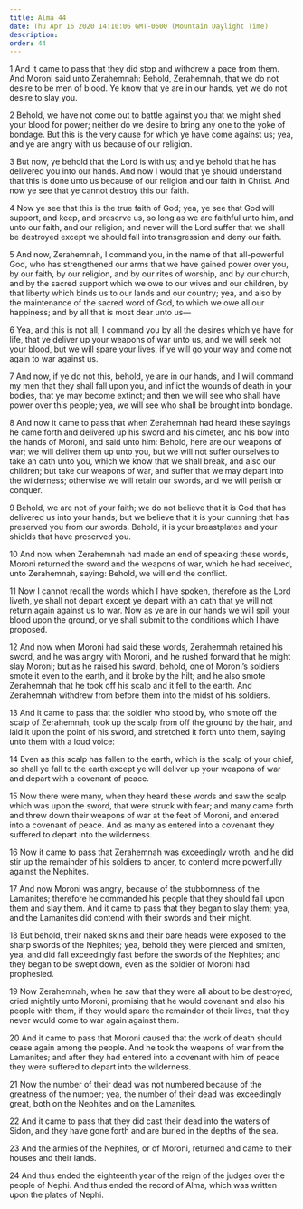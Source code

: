 ```yaml
---
title: Alma 44
date: Thu Apr 16 2020 14:10:06 GMT-0600 (Mountain Daylight Time)
description: 
order: 44
---
```


<p>
  1 And it came to pass that they did stop and withdrew a pace from them. And
  Moroni said unto Zerahemnah: Behold, Zerahemnah, that we do not desire to be
  men of blood. Ye know that ye are in our hands, yet we do not desire to slay
  you.
</p>
<p>
  2 Behold, we have not come out to battle against you that we might shed your
  blood for power; neither do we desire to bring any one to the yoke of bondage.
  But this is the very cause for which ye have come against us; yea, and ye are
  angry with us because of our religion.
</p>
<p>
  3 But now, ye behold that the Lord is with us; and ye behold that he has
  delivered you into our hands. And now I would that ye should understand that
  this is done unto us because of our religion and our faith in Christ. And now
  ye see that ye cannot destroy this our faith.
</p>
<p>
  4 Now ye see that this is the true faith of God; yea, ye see that God will
  support, and keep, and preserve us, so long as we are faithful unto him, and
  unto our faith, and our religion; and never will the Lord suffer that we shall
  be destroyed except we should fall into transgression and deny our faith.
</p>
<p>
  5 And now, Zerahemnah, I command you, in the name of that all-powerful God,
  who has strengthened our arms that we have gained power over you, by our
  faith, by our religion, and by our rites of worship, and by our church, and by
  the sacred support which we owe to our wives and our children, by that liberty
  which binds us to our lands and our country; yea, and also by the maintenance
  of the sacred word of God, to which we owe all our happiness; and by all that
  is most dear unto us&#x2014;
</p>
<p>
  6 Yea, and this is not all; I command you by all the desires which ye have for
  life, that ye deliver up your weapons of war unto us, and we will seek not
  your blood, but we will spare your lives, if ye will go your way and come not
  again to war against us.
</p>
<p>
  7 And now, if ye do not this, behold, ye are in our hands, and I will command
  my men that they shall fall upon you, and inflict the wounds of death in your
  bodies, that ye may become extinct; and then we will see who shall have power
  over this people; yea, we will see who shall be brought into bondage.
</p>
<p>
  8 And now it came to pass that when Zerahemnah had heard these sayings he came
  forth and delivered up his sword and his cimeter, and his bow into the hands
  of Moroni, and said unto him: Behold, here are our weapons of war; we will
  deliver them up unto you, but we will not suffer ourselves to take an oath
  unto you, which we know that we shall break, and also our children; but take
  our weapons of war, and suffer that we may depart into the wilderness;
  otherwise we will retain our swords, and we will perish or conquer.
</p>
<p>
  9 Behold, we are not of your faith; we do not believe that it is God that has
  delivered us into your hands; but we believe that it is your cunning that has
  preserved you from our swords. Behold, it is your breastplates and your
  shields that have preserved you.
</p>
<p>
  10 And now when Zerahemnah had made an end of speaking these words, Moroni
  returned the sword and the weapons of war, which he had received, unto
  Zerahemnah, saying: Behold, we will end the conflict.
</p>
<p>
  11 Now I cannot recall the words which I have spoken, therefore as the Lord
  liveth, ye shall not depart except ye depart with an oath that ye will not
  return again against us to war. Now as ye are in our hands we will spill your
  blood upon the ground, or ye shall submit to the conditions which I have
  proposed.
</p>
<p>
  12 And now when Moroni had said these words, Zerahemnah retained his sword,
  and he was angry with Moroni, and he rushed forward that he might slay Moroni;
  but as he raised his sword, behold, one of Moroni&#x2019;s soldiers smote it
  even to the earth, and it broke by the hilt; and he also smote Zerahemnah that
  he took off his scalp and it fell to the earth. And Zerahemnah withdrew from
  before them into the midst of his soldiers.
</p>
<p>
  13 And it came to pass that the soldier who stood by, who smote off the scalp
  of Zerahemnah, took up the scalp from off the ground by the hair, and laid it
  upon the point of his sword, and stretched it forth unto them, saying unto
  them with a loud voice:
</p>
<p>
  14 Even as this scalp has fallen to the earth, which is the scalp of your
  chief, so shall ye fall to the earth except ye will deliver up your weapons of
  war and depart with a covenant of peace.
</p>
<p>
  15 Now there were many, when they heard these words and saw the scalp which
  was upon the sword, that were struck with fear; and many came forth and threw
  down their weapons of war at the feet of Moroni, and entered into a covenant
  of peace. And as many as entered into a covenant they suffered to depart into
  the wilderness.
</p>
<p>
  16 Now it came to pass that Zerahemnah was exceedingly wroth, and he did stir
  up the remainder of his soldiers to anger, to contend more powerfully against
  the Nephites.
</p>
<p>
  17 And now Moroni was angry, because of the stubbornness of the Lamanites;
  therefore he commanded his people that they should fall upon them and slay
  them. And it came to pass that they began to slay them; yea, and the Lamanites
  did contend with their swords and their might.
</p>
<p>
  18 But behold, their naked skins and their bare heads were exposed to the
  sharp swords of the Nephites; yea, behold they were pierced and smitten, yea,
  and did fall exceedingly fast before the swords of the Nephites; and they
  began to be swept down, even as the soldier of Moroni had prophesied.
</p>
<p>
  19 Now Zerahemnah, when he saw that they were all about to be destroyed, cried
  mightily unto Moroni, promising that he would covenant and also his people
  with them, if they would spare the remainder of their lives, that they never
  would come to war again against them.
</p>
<p>
  20 And it came to pass that Moroni caused that the work of death should cease
  again among the people. And he took the weapons of war from the Lamanites; and
  after they had entered into a covenant with him of peace they were suffered to
  depart into the wilderness.
</p>
<p>
  21 Now the number of their dead was not numbered because of the greatness of
  the number; yea, the number of their dead was exceedingly great, both on the
  Nephites and on the Lamanites.
</p>
<p>
  22 And it came to pass that they did cast their dead into the waters of Sidon,
  and they have gone forth and are buried in the depths of the sea.
</p>
<p>
  23 And the armies of the Nephites, or of Moroni, returned and came to their
  houses and their lands.
</p>
<p>
  24 And thus ended the eighteenth year of the reign of the judges over the
  people of Nephi. And thus ended the record of Alma, which was written upon the
  plates of Nephi.
</p>
